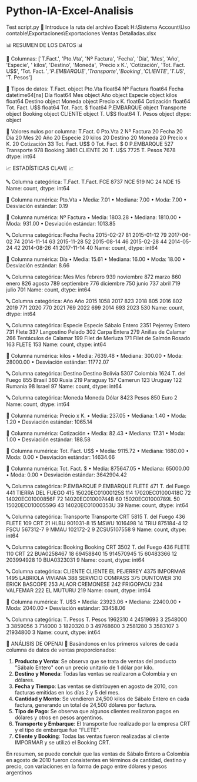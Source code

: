 # Python-IA-Excel-Analisis
Test
 script.py
📂 Introduce la ruta del archivo Excel: H:\Sistema Account\Uso contable\Exportaciones\Exportaciones Ventas Detalladas.xlsx

📊 RESUMEN DE LOS DATOS 📊

🔹 Columnas: ['T.Fact.', 'Pto.Vta', 'Nº Factura', 'Fecha', 'Día', 'Mes', 'Año', 'Especie', '  kilos', 'Destino', 'Moneda', 'Precio x K.', 'Cotización', 'Tot. Fact. U$$', 'Tot. Fact. $', 'P.EMBARQUE', 'Transporte', 'Booking', 
'CLIENTE', 'T. U$S', 'T. Pesos']

🔹 Tipos de datos:
 T.Fact.                   object
Pto.Vta                  float64
Nº Factura               float64
Fecha             datetime64[ns]
Día                      float64
Mes                       object
Año                       object
Especie                   object
  kilos                  float64
Destino                   object
Moneda                    object
Precio x K.              float64
Cotización               float64
Tot. Fact. U$$           float64
Tot. Fact. $             float64
P.EMBARQUE                object
Transporte                object
Booking                   object
CLIENTE                   object
T. U$S                   float64
T. Pesos                  object
dtype: object

🔹 Valores nulos por columna:
 T.Fact.              0
Pto.Vta              2
Nº Factura          20
Fecha               20
Día                 20
Mes                 20
Año                 20
Especie             20
  kilos             20
Destino             20
Moneda              20
Precio x K.         20
Cotización          33
Tot. Fact. U$$       0
Tot. Fact. $         0
P.EMBARQUE         527
Transporte         978
Booking           3861
CLIENTE             20
T. U$S            7725
T. Pesos          7678
dtype: int64

📈 ESTADÍSTICAS CLAVE 📈

🔤 Columna categórica: T.Fact.
T.Fact.
FCE    8737
NCE     519
NC       24
NDE      15
Name: count, dtype: int64

🔢 Columna numérica: Pto.Vta
   • Media: 7.01
   • Mediana: 7.00
   • Moda: 7.00
   • Desviación estándar: 0.19

🔢 Columna numérica: Nº Factura
   • Media: 1803.28
   • Mediana: 1810.00
   • Moda: 931.00
   • Desviación estándar: 1013.85

🔤 Columna categórica: Fecha
Fecha
2015-02-27    81
2015-01-12    79
2017-06-02    74
2014-11-14    63
2015-11-28    52
2015-08-14    46
2015-02-28    44
2014-05-24    42
2014-08-26    41
2017-11-14    40
Name: count, dtype: int64


🔢 Columna numérica: Día
   • Media: 15.61
   • Mediana: 16.00
   • Moda: 18.00
   • Desviación estándar: 8.66

🔤 Columna categórica: Mes
Mes
febrero       939
noviembre     872
marzo         860
enero         826
agosto        789
septiembre    776
diciembre     750
junio         737
abril         719
julio         701
Name: count, dtype: int64

🔤 Columna categórica: Año
Año
2015    1058
2017     823
2018     805
2016     802
2019     771
2020     770
2021     769
2022     699
2014     693
2023     530
Name: count, dtype: int64

🔤 Columna categórica: Especie
Especie
Sábalo Entero             2351
Pejerrey Entero            731
Flete                      337
Langostino Pelado          302
Carpa Entera               279
Anillas de Calamar         266
Tentáculos de Calamar      199
Filet de Merluza           171
Filet de Salmón Rosado     163
FLETE                      153
Name: count, dtype: int64

🔢 Columna numérica:   kilos
   • Media: 7639.48
   • Mediana: 300.00
   • Moda: 28000.00
   • Desviación estándar: 11772.07

🔤 Columna categórica: Destino
Destino
Bolivia         5307
Colombia        1624
T. del Fuego     855
Brasil           360
Rusia            219
Paraguay         157
Camerun          123
Uruguay          122
Rumania           98
Israel            97
Name: count, dtype: int64

🔤 Columna categórica: Moneda
Moneda
Dólar    8423
Pesos     850
Euro        2
Name: count, dtype: int64

🔢 Columna numérica: Precio x K.
   • Media: 237.05
   • Mediana: 1.40
   • Moda: 1.20
   • Desviación estándar: 1065.14

🔢 Columna numérica: Cotización
   • Media: 82.43
   • Mediana: 17.31
   • Moda: 1.00
   • Desviación estándar: 188.58

🔢 Columna numérica: Tot. Fact. U$$
   • Media: 9115.72
   • Mediana: 1680.00
   • Moda: 0.00
   • Desviación estándar: 14634.66

🔢 Columna numérica: Tot. Fact. $
   • Media: 875647.05
   • Mediana: 65000.00
   • Moda: 0.00
   • Desviación estándar: 3642904.42

🔤 Columna categórica: P.EMBARQUE
P.EMBARQUE
FLETE               471
T. del Fuego        441
TIERRA DEL FUEGO    415
15020EC01000125S    114
17020EC01000418C     72
14020EC01000856F     72
14020EC01000744B     60
15020EC01000789L     50
15020EC01000559G     43
14020EC01000353U     39
Name: count, dtype: int64

🔤 Columna categórica: Transporte
Transporte
CRT              5815
T. del Fuego      436
FLETE             109
CRT                21
HLBU 901031-8      15
MSWU 1016498       14
TRIU 875184-4      12
FSCU 567312-7       9
MMAU 102172-2       9
ZCSU5107558         9
Name: count, dtype: int64

🔤 Columna categórica: Booking
Booking
CRT             3502
T. del Fuego     436
FLETE            110
CRT               22
BUA0258467        18
69458840          15
914570945         15
60483366          12
203994928         10
BUA0323031         9
Name: count, dtype: int64




🔤 Columna categórica: CLIENTE
CLIENTE
EL PEJERREY         4375
IMPORMAR            1495
LABRIOLA VIVIANA     388
SERVICIO COMPASS     375
DUNTOWER             310
ERICK BASCOPE        253
ALAOR CREMONESE      242
FRIGOPACU            234
VALFEMAR             222
EL MUTURU            219
Name: count, dtype: int64

🔢 Columna numérica: T. U$S
   • Media: 23923.06
   • Mediana: 22400.00
   • Moda: 2040.00
   • Desviación estándar: 33458.06

🔤 Columna categórica: T. Pesos
T. Pesos
1962310      4
24519693     3
2548000      3
3859056      3
714000       3
1820320.0    3
49768600     3
2581280      3
3583107      3
21934800     3
Name: count, dtype: int64

🤖 ANÁLISIS DE OPENAI 🤖
Basándonos en los primeros valores de cada columna de datos de ventas proporcionados:

1. **Producto y Venta**: Se observa que se trata de ventas del producto "Sábalo Entero" con un precio unitario de 1 dólar por kilo.
2. **Destino y Moneda**: Todas las ventas se realizaron a Colombia y en dólares.
3. **Fecha y Tiempo**: Las ventas se distribuyen en agosto de 2010, con facturas emitidas en los días 2 y 5 del mes.
4. **Cantidad y Monto**: Se vendieron 24,500 kilos de Sábalo Entero en cada factura, generando un total de 24,500 dólares por factura.
5. **Tipo de Pago**: Se observa que algunos clientes realizaron pagos en dólares y otros en pesos argentinos.
6. **Transporte y Embarque**: El transporte fue realizado por la empresa CRT y el tipo de embarque fue "FLETE".
7. **Cliente y Booking**: Todas las ventas fueron realizadas al cliente IMPORMAR y se utilizó el Booking CRT.

En resumen, se puede concluir que las ventas de Sábalo Entero a Colombia en agosto de 2010 fueron consistentes en términos de cantidad, destino y precio, con variaciones en la forma de pago entre dólares y pesos argentinos
